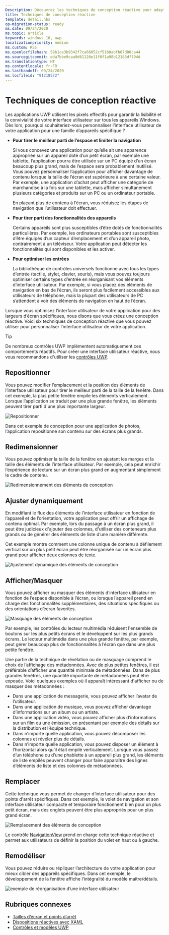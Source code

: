 ```yaml
---
Description: Découvrez les techniques de conception réactive pour adapter votre application à des appareils spécifiques
title: Techniques de conception réactive
template: detail.hbs
op-migration-status: ready
ms.date: 09/24/2020
ms.topic: article
keywords: windows 10, uwp
localizationpriority: medium
ms.custom: RS5
ms.openlocfilehash: 58b1ce3b9342f7ca66052cf51b8abfb67d00ca44
ms.sourcegitcommit: eda7bbe9caa9d61126e11f0f1a98b12183df794d
ms.translationtype: HT
ms.contentlocale: fr-FR
ms.lasthandoff: 09/24/2020
ms.locfileid: "91218572"
---
```

# <a name="responsive-design-techniques"></a>Techniques de conception réactive

Les applications UWP utilisent les pixels effectifs pour garantir la lisibilité et la convivialité de votre interface utilisateur sur tous les appareils Windows. Dès lors, pourquoi souhaiteriez-vous personnaliser l’interface utilisateur de votre application pour une famille d’appareils spécifique ?

- **Pour tirer le meilleur parti de l’espace et limiter la navigation**

    Si vous concevez une application pour qu’elle ait une apparence appropriée sur un appareil doté d’un petit écran, par exemple une tablette, l’application pourra être utilisée sur un PC équipé d’un écran beaucoup plus grand, mais de l’espace sera probablement inutilisé. Vous pouvez personnaliser l’application pour afficher davantage de contenu lorsque la taille de l’écran est supérieure à une certaine valeur. Par exemple, une application d’achat peut afficher une catégorie de marchandise à la fois sur une tablette, mais afficher simultanément plusieurs catégories et produits sur un PC ou un ordinateur portable.

    En plaçant plus de contenu à l’écran, vous réduisez les étapes de navigation que l’utilisateur doit effectuer.

- **Pour tirer parti des fonctionnalités des appareils**

    Certains appareils sont plus susceptibles d’être dotés de fonctionnalités particulières. Par exemple, les ordinateurs portables sont susceptibles d’être équipés d’un capteur d’emplacement et d’un appareil photo, contrairement à un téléviseur. Votre application peut détecter les fonctionnalités qui sont disponibles et les activer.

- **Pour optimiser les entrées**

    La bibliothèque de contrôles universels fonctionne avec tous les types d’entrée (tactile, stylet, clavier, souris), mais vous pouvez toujours optimiser certains types d’entrée en réorganisant vos éléments d’interface utilisateur. Par exemple, si vous placez des éléments de navigation en bas de l’écran, ils seront plus facilement accessibles aux utilisateurs de téléphone, mais la plupart des utilisateurs de PC s’attendent à voir des éléments de navigation en haut de l’écran.

Lorsque vous optimisez l’interface utilisateur de votre application pour des largeurs d’écran spécifiques, nous disons que vous créez une conception réactive. Voici six techniques de conception réactive que vous pouvez utiliser pour personnaliser l’interface utilisateur de votre application.

>[!TIP]
> De nombreux contrôles UWP implémentent automatiquement ces comportements réactifs. Pour créer une interface utilisateur réactive, nous vous recommandons d'utiliser les [contrôles UWP](../controls-and-patterns/index.md).

## <a name="reposition"></a>Repositionner

Vous pouvez modifier l’emplacement et la position des éléments de l’interface utilisateur pour tirer le meilleur parti de la taille de la fenêtre. Dans cet exemple, la plus petite fenêtre empile les éléments verticalement. Lorsque l’application se traduit par une plus grande fenêtre, les éléments peuvent tirer parti d'une plus importante largeur.

![Repositionner](images/rsp-design/rspd-reposition2.gif)

Dans cet exemple de conception pour une application de photos, l’application repositionne son contenu sur des écrans plus grands.

## <a name="resize"></a>Redimensionner

Vous pouvez optimiser la taille de la fenêtre en ajustant les marges et la taille des éléments de l’interface utilisateur. Par exemple, cela peut enrichir l’expérience de lecture sur un écran plus grand en augmentant simplement le cadre de contenu.

![Redimensionnement des éléments de conception](images/rsp-design/rspd-resize2.gif)

## <a name="reflow"></a>Ajuster dynamiquement

En modifiant le flux des éléments de l’interface utilisateur en fonction de l’appareil et de l’orientation, votre application peut offrir un affichage de contenu optimal. Par exemple, lors du passage à un écran plus grand, il peut être judicieux d'ajouter des colonnes, d'utiliser des conteneurs plus grands ou de  générer des éléments de liste d’une manière différente.

Cet exemple montre comment une colonne unique de contenu à défilement vertical sur un plus petit écran peut être réorganisée sur un écran plus grand pour afficher deux colonnes de texte.

![Ajustement dynamique des éléments de conception](images/rsp-design/rspd_reflow.gif)

## <a name="showhide"></a>Afficher/Masquer

Vous pouvez afficher ou masquer des éléments d’interface utilisateur en fonction de l’espace disponible à l’écran, ou lorsque l’appareil prend en charge des fonctionnalités supplémentaires, des situations spécifiques ou des orientations d’écran favorites.

![Masquage des éléments de conception](images/rsp-design/rspd-revealhide.gif)

Par exemple, les contrôles du lecteur multimédia réduisent l'ensemble de boutons sur les plus petits écrans et le développent sur les plus grands écrans. Le lecteur multimédia dans une plus grande fenêtre, par exemple, peut gérer beaucoup plus de fonctionnalités à l’écran que dans une plus petite fenêtre.

Une partie de la technique de révélation ou de masquage comprend le choix de l’affichage des métadonnées. Avec de plus petites fenêtres, il est préférable d’afficher une quantité minimale de métadonnées. Dans de plus grandes fenêtres, une quantité importante de métadonnées peut être exposée. Voici quelques exemples où il apparaît intéressant d'afficher ou de masquer des métadonnées :

- Dans une application de messagerie, vous pouvez afficher l’avatar de l’utilisateur.
- Dans une application de musique, vous pouvez afficher davantage d’informations sur un album ou un artiste.
- Dans une application vidéo, vous pouvez afficher plus d’informations sur un film ou une émission, en présentant par exemple des détails sur la distribution et l’équipe technique.
- Dans n’importe quelle application, vous pouvez décomposer les colonnes et révéler plus de détails.
- Dans n’importe quelle application, vous pouvez disposer un élément à l’horizontal alors qu’il était empilé verticalement. Lorsque vous passez d’un téléphone ou d’une phablette à un appareil plus grand, les éléments de liste empilés peuvent changer pour faire apparaître des lignes d’éléments de liste et des colonnes de métadonnées.

## <a name="replace"></a>Remplacer

Cette technique vous permet de changer d’interface utilisateur pour des points d'arrêt spécifiques. Dans cet exemple, le volet de navigation et son interface utilisateur compacte et temporaire fonctionnent bien pour un plus petit écran, mais des onglets peuvent être plus appropriés pour un plus grand écran.

![Remplacement des éléments de conception](images/rsp-design/rspd-replace.gif)

Le contrôle [NavigationView](../controls-and-patterns/navigationview.md) prend en charge cette technique réactive et permet aux utilisateurs de définir la position du volet en haut ou à gauche.

## <a name="re-architect"></a>Remodéliser

Vous pouvez réduire ou répliquer l’architecture de votre application pour mieux cibler des appareils spécifiques. Dans cet exemple, le développement de la fenêtre affiche l’intégralité du modèle maître/détails.

![exemple de réorganisation d’une interface utilisateur](images/rsp-design/rspd-rearchitect.gif)

## <a name="related-topics"></a>Rubriques connexes

- [Tailles d’écran et points d’arrêt](screen-sizes-and-breakpoints-for-responsive-design.md)
- [Dispositions réactives avec XAML](layouts-with-xaml.md)
- [Contrôles et modèles UWP](../controls-and-patterns/index.md)
